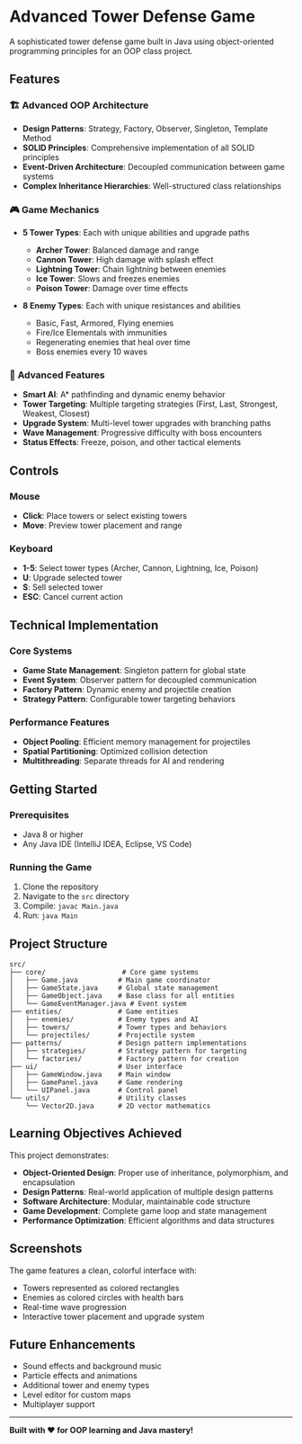 # Advanced Tower Defense Game

A sophisticated tower defense game built in Java using object-oriented programming principles for an OOP class project.

## Features

### 🏗️ **Advanced OOP Architecture**
- **Design Patterns**: Strategy, Factory, Observer, Singleton, Template Method
- **SOLID Principles**: Comprehensive implementation of all SOLID principles
- **Event-Driven Architecture**: Decoupled communication between game systems
- **Complex Inheritance Hierarchies**: Well-structured class relationships

### 🎮 **Game Mechanics**
- **5 Tower Types**: Each with unique abilities and upgrade paths
  - **Archer Tower**: Balanced damage and range
  - **Cannon Tower**: High damage with splash effect
  - **Lightning Tower**: Chain lightning between enemies
  - **Ice Tower**: Slows and freezes enemies
  - **Poison Tower**: Damage over time effects

- **8 Enemy Types**: Each with unique resistances and abilities
  - Basic, Fast, Armored, Flying enemies
  - Fire/Ice Elementals with immunities
  - Regenerating enemies that heal over time
  - Boss enemies every 10 waves

### 🎯 **Advanced Features**
- **Smart AI**: A* pathfinding and dynamic enemy behavior
- **Tower Targeting**: Multiple targeting strategies (First, Last, Strongest, Weakest, Closest)
- **Upgrade System**: Multi-level tower upgrades with branching paths
- **Wave Management**: Progressive difficulty with boss encounters
- **Status Effects**: Freeze, poison, and other tactical elements

## Controls

### Mouse
- **Click**: Place towers or select existing towers
- **Move**: Preview tower placement and range

### Keyboard
- **1-5**: Select tower types (Archer, Cannon, Lightning, Ice, Poison)
- **U**: Upgrade selected tower
- **S**: Sell selected tower
- **ESC**: Cancel current action

## Technical Implementation

### Core Systems
- **Game State Management**: Singleton pattern for global state
- **Event System**: Observer pattern for decoupled communication
- **Factory Pattern**: Dynamic enemy and projectile creation
- **Strategy Pattern**: Configurable tower targeting behaviors

### Performance Features
- **Object Pooling**: Efficient memory management for projectiles
- **Spatial Partitioning**: Optimized collision detection
- **Multithreading**: Separate threads for AI and rendering

## Getting Started

### Prerequisites
- Java 8 or higher
- Any Java IDE (IntelliJ IDEA, Eclipse, VS Code)

### Running the Game
1. Clone the repository
2. Navigate to the `src` directory
3. Compile: `javac Main.java`
4. Run: `java Main`

## Project Structure
```
src/
├── core/                   # Core game systems
│   ├── Game.java          # Main game coordinator
│   ├── GameState.java     # Global state management
│   ├── GameObject.java    # Base class for all entities
│   └── GameEventManager.java # Event system
├── entities/              # Game entities
│   ├── enemies/           # Enemy types and AI
│   ├── towers/            # Tower types and behaviors
│   └── projectiles/       # Projectile system
├── patterns/              # Design pattern implementations
│   ├── strategies/        # Strategy pattern for targeting
│   └── factories/         # Factory pattern for creation
├── ui/                    # User interface
│   ├── GameWindow.java    # Main window
│   ├── GamePanel.java     # Game rendering
│   └── UIPanel.java       # Control panel
└── utils/                 # Utility classes
    └── Vector2D.java      # 2D vector mathematics
```

## Learning Objectives Achieved

This project demonstrates:
- **Object-Oriented Design**: Proper use of inheritance, polymorphism, and encapsulation
- **Design Patterns**: Real-world application of multiple design patterns
- **Software Architecture**: Modular, maintainable code structure
- **Game Development**: Complete game loop and state management
- **Performance Optimization**: Efficient algorithms and data structures

## Screenshots

The game features a clean, colorful interface with:
- Towers represented as colored rectangles
- Enemies as colored circles with health bars
- Real-time wave progression
- Interactive tower placement and upgrade system

## Future Enhancements

- Sound effects and background music
- Particle effects and animations
- Additional tower and enemy types
- Level editor for custom maps
- Multiplayer support

---

**Built with ❤️ for OOP learning and Java mastery!**
